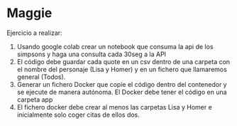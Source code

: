 # Maggie

Ejercicio a realizar:

1. Usando google colab crear un notebook que consuma la api de los simpsons y haga una
consulta cada 30seg a la API
2. El código debe guardar cada quote en un csv dentro de una carpeta con el nombre del
personaje (Lisa y Homer) y en un fichero que llamaremos general (Todos).
3. Generar un fichero Docker que copie el código dentro del contenedor y se ejecute de
manera autónoma. El Docker debe tener el código en una carpeta app
4. El fichero docker debe crear al menos las carpetas Lisa y Homer e inicialmente solo coger
citas de ellos dos.
